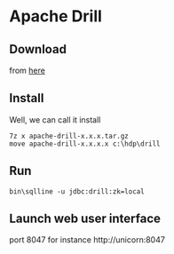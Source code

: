 # Apache Drill

## Download
  from [here][1]

## Install
 Well, we can call it install

    7z x apache-drill-x.x.x.tar.gz
    move apache-drill-x.x.x.x c:\hdp\drill

## Run

    bin\sqlline -u jdbc:drill:zk=local


## Launch web user interface 
  port 8047
  for instance http://unicorn:8047




[1]: http://drill.apache.org "Apache Drill"
[2]: http://unicorn:8047 "Drill Web UI"
